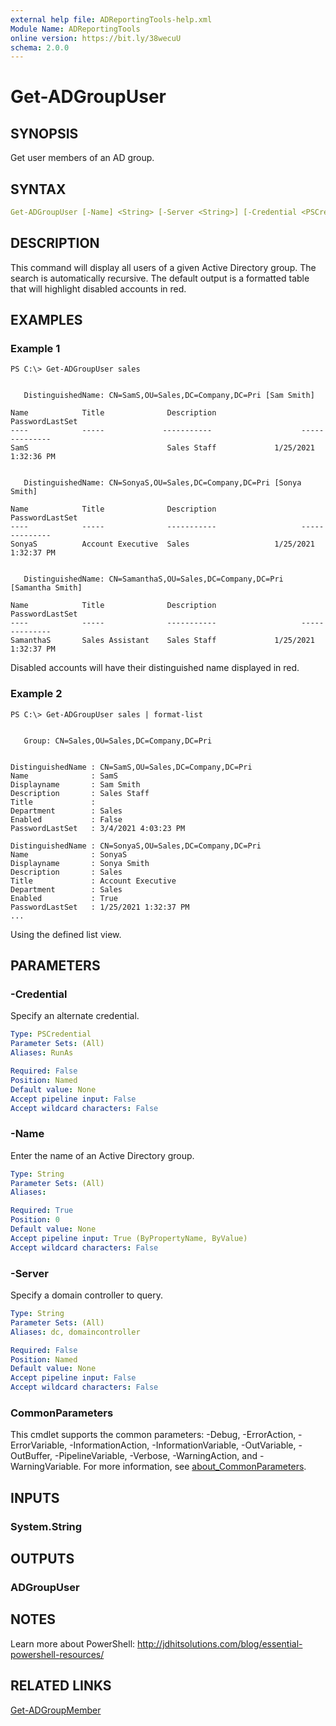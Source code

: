```yaml
---
external help file: ADReportingTools-help.xml
Module Name: ADReportingTools
online version: https://bit.ly/38wecuU
schema: 2.0.0
---
```


# Get-ADGroupUser

## SYNOPSIS

Get user members of an AD group.

## SYNTAX

```yaml
Get-ADGroupUser [-Name] <String> [-Server <String>] [-Credential <PSCredential>] [<CommonParameters>]
```

## DESCRIPTION

This command will display all users of a given Active Directory group. The search is automatically recursive. The default output is a formatted table that will highlight disabled accounts in red.

## EXAMPLES

### Example 1

```dos
PS C:\> Get-ADGroupUser sales


   DistinguishedName: CN=SamS,OU=Sales,DC=Company,DC=Pri [Sam Smith]

Name            Title              Description                  PasswordLastSet
----            -----             -----------                    --------------
SamS                               Sales Staff             1/25/2021 1:32:36 PM


   DistinguishedName: CN=SonyaS,OU=Sales,DC=Company,DC=Pri [Sonya Smith]

Name            Title              Description                  PasswordLastSet
----            -----              -----------                   --------------
SonyaS          Account Executive  Sales                   1/25/2021 1:32:37 PM


   DistinguishedName: CN=SamanthaS,OU=Sales,DC=Company,DC=Pri [Samantha Smith]

Name            Title              Description                  PasswordLastSet
----            -----              -----------                   --------------
SamanthaS       Sales Assistant    Sales Staff             1/25/2021 1:32:37 PM
```

Disabled accounts will have their distinguished name displayed in red.

### Example 2

```dos
PS C:\> Get-ADGroupUser sales | format-list


   Group: CN=Sales,OU=Sales,DC=Company,DC=Pri


DistinguishedName : CN=SamS,OU=Sales,DC=Company,DC=Pri
Name              : SamS
Displayname       : Sam Smith
Description       : Sales Staff
Title             :
Department        : Sales
Enabled           : False
PasswordLastSet   : 3/4/2021 4:03:23 PM

DistinguishedName : CN=SonyaS,OU=Sales,DC=Company,DC=Pri
Name              : SonyaS
Displayname       : Sonya Smith
Description       : Sales
Title             : Account Executive
Department        : Sales
Enabled           : True
PasswordLastSet   : 1/25/2021 1:32:37 PM
...
```

Using the defined list view.

## PARAMETERS

### -Credential

Specify an alternate credential.

```yaml
Type: PSCredential
Parameter Sets: (All)
Aliases: RunAs

Required: False
Position: Named
Default value: None
Accept pipeline input: False
Accept wildcard characters: False
```

### -Name

Enter the name of an Active Directory group.

```yaml
Type: String
Parameter Sets: (All)
Aliases:

Required: True
Position: 0
Default value: None
Accept pipeline input: True (ByPropertyName, ByValue)
Accept wildcard characters: False
```

### -Server

Specify a domain controller to query.

```yaml
Type: String
Parameter Sets: (All)
Aliases: dc, domaincontroller

Required: False
Position: Named
Default value: None
Accept pipeline input: False
Accept wildcard characters: False
```

### CommonParameters

This cmdlet supports the common parameters: -Debug, -ErrorAction, -ErrorVariable, -InformationAction, -InformationVariable, -OutVariable, -OutBuffer, -PipelineVariable, -Verbose, -WarningAction, and -WarningVariable. For more information, see [about_CommonParameters](http://go.microsoft.com/fwlink/?LinkID=113216).

## INPUTS

### System.String

## OUTPUTS

### ADGroupUser

## NOTES

Learn more about PowerShell:
http://jdhitsolutions.com/blog/essential-powershell-resources/

## RELATED LINKS

[Get-ADGroupMember]()
